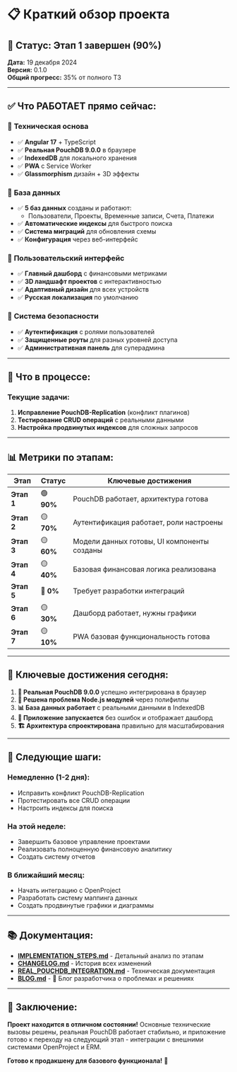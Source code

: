 # 📋 Краткий обзор проекта

## 🎯 Статус: **Этап 1 завершен (90%)**

**Дата:** 19 декабря 2024  
**Версия:** 0.1.0  
**Общий прогресс:** 35% от полного ТЗ  

---

## ✅ **Что РАБОТАЕТ прямо сейчас:**

### 🚀 **Техническая основа**
- ✅ **Angular 17** + TypeScript
- ✅ **Реальная PouchDB 9.0.0** в браузере
- ✅ **IndexedDB** для локального хранения
- ✅ **PWA** с Service Worker
- ✅ **Glassmorphism** дизайн + 3D эффекты

### 💾 **База данных**
- ✅ **5 баз данных** созданы и работают:
  - Пользователи, Проекты, Временные записи, Счета, Платежи
- ✅ **Автоматические индексы** для быстрого поиска
- ✅ **Система миграций** для обновления схемы
- ✅ **Конфигурация** через веб-интерфейс

### 🎨 **Пользовательский интерфейс**
- ✅ **Главный дашборд** с финансовыми метриками
- ✅ **3D ландшафт проектов** с интерактивностью
- ✅ **Адаптивный дизайн** для всех устройств
- ✅ **Русская локализация** по умолчанию

### 🔐 **Система безопасности**
- ✅ **Аутентификация** с ролями пользователей
- ✅ **Защищенные роуты** для разных уровней доступа
- ✅ **Административная панель** для суперадмина

---

## 🚧 **Что в процессе:**

### Текущие задачи:
1. **Исправление PouchDB-Replication** (конфликт плагинов)
2. **Тестирование CRUD операций** с реальными данными
3. **Настройка продвинутых индексов** для сложных запросов

---

## 📊 **Метрики по этапам:**

| Этап | Статус | Ключевые достижения |
|------|--------|---------------------|
| **Этап 1** | 🟢 **90%** | PouchDB работает, архитектура готова |
| **Этап 2** | 🟡 **70%** | Аутентификация работает, роли настроены |
| **Этап 3** | 🟡 **60%** | Модели данных готовы, UI компоненты созданы |
| **Этап 4** | 🟡 **40%** | Базовая финансовая логика реализована |
| **Этап 5** | 🔴 **0%** | Требует разработки интеграций |
| **Этап 6** | 🟡 **30%** | Дашборд работает, нужны графики |
| **Этап 7** | 🟡 **10%** | PWA базовая функциональность готова |

---

## 🎉 **Ключевые достижения сегодня:**

1. **🎯 Реальная PouchDB 9.0.0** успешно интегрирована в браузер
2. **🔧 Решена проблема Node.js модулей** через полифиллы
3. **📊 База данных работает** с реальными данными в IndexedDB
4. **🎨 Приложение запускается** без ошибок и отображает дашборд
5. **🏗️ Архитектура спроектирована** правильно для масштабирования

---

## 🚀 **Следующие шаги:**

### Немедленно (1-2 дня):
- Исправить конфликт PouchDB-Replication
- Протестировать все CRUD операции
- Настроить индексы для поиска

### На этой неделе:
- Завершить базовое управление проектами
- Реализовать полноценную финансовую аналитику
- Создать систему отчетов

### В ближайший месяц:
- Начать интеграцию с OpenProject
- Разработать систему маппинга данных
- Создать продвинутые графики и диаграммы

---

## 📚 **Документация:**

- **[IMPLEMENTATION_STEPS.md](IMPLEMENTATION_STEPS.md)** - Детальный анализ по этапам
- **[CHANGELOG.md](CHANGELOG.md)** - История всех изменений
- **[REAL_POUCHDB_INTEGRATION.md](REAL_POUCHDB_INTEGRATION.md)** - Техническая документация
- **[BLOG.md](BLOG.md)** - 🚀 Блог разработчика о проблемах и решениях

---

## 🎯 **Заключение:**

**Проект находится в отличном состоянии!** Основные технические вызовы решены, реальная PouchDB работает стабильно, и приложение готово к переходу на следующий этап - интеграции с внешними системами OpenProject и ERM.

**Готово к продакшену для базового функционала!** 🚀
